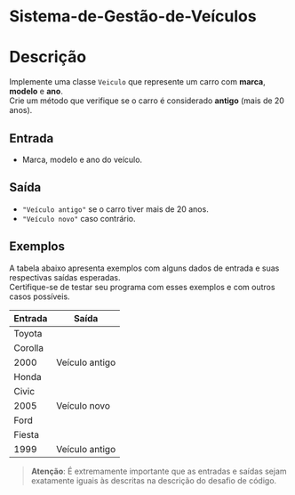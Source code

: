 # Sistema-de-Gestão-de-Veículos
# Descrição

Implemente uma classe `Veiculo` que represente um carro com **marca**, **modelo** e **ano**.  
Crie um método que verifique se o carro é considerado **antigo** (mais de 20 anos).

## Entrada

- Marca, modelo e ano do veículo.

## Saída

- `"Veículo antigo"` se o carro tiver mais de 20 anos.  
- `"Veículo novo"` caso contrário.

## Exemplos

A tabela abaixo apresenta exemplos com alguns dados de entrada e suas respectivas saídas esperadas.  
Certifique-se de testar seu programa com esses exemplos e com outros casos possíveis.

| Entrada         | Saída           |
|----------------|------------------|
| Toyota          |                  |
| Corolla         |                  |
| 2000            | Veículo antigo   |
| Honda           |                  |
| Civic           |                  |
| 2005            | Veículo novo     |
| Ford            |                  |
| Fiesta          |                  |
| 1999            | Veículo antigo   |

> **Atenção**: É extremamente importante que as entradas e saídas sejam exatamente iguais às descritas na descrição do desafio de código.

